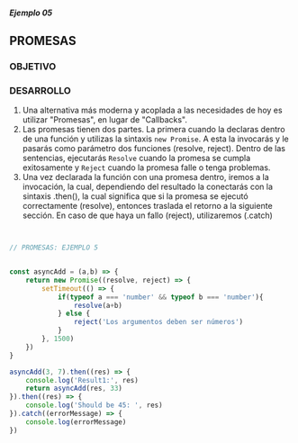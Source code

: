 ##### Ejemplo 05
## PROMESAS

### OBJETIVO

### DESARROLLO
1. Una alternativa más moderna y acoplada a las necesidades de hoy es utilizar "Promesas", en lugar de "Callbacks".
2. Las promesas tienen dos partes. La primera cuando la declaras dentro de una función y utilizas la sintaxis `new Promise`. A esta la invocarás y le pasarás como parámetro dos funciones (resolve, reject). Dentro de las sentencias, ejecutarás `Resolve` cuando la promesa se cumpla exitosamente y  `Reject` cuando la promesa falle o tenga problemas.
3. Una vez declarada la función con una promesa dentro, iremos a la invocación, la cual, dependiendo del resultado la conectarás con la sintaxis .then(), la cual significa que si la promesa se ejecutó correctamente (resolve), entonces traslada el retorno a la siguiente sección. En caso de que haya un fallo (reject), utilizaremos (.catch)


```javascript


// PROMESAS: EJEMPLO 5


const asyncAdd = (a,b) => {
    return new Promise((resolve, reject) => {
        setTimeout(() => {
            if(typeof a === 'number' && typeof b === 'number'){
                resolve(a+b)
            } else {
                reject('Los argumentos deben ser números')
            }
        }, 1500)
    })
}

asyncAdd(3, 7).then((res) => {
    console.log('Result1:', res)
    return asyncAdd(res, 33)
}).then((res) => {
    console.log('Should be 45: ', res)
}).catch((errorMessage) => {
    console.log(errorMessage)
})

```
